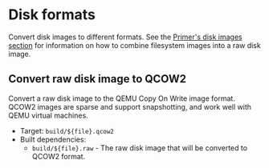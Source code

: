 # Disk formats

Convert disk images to different formats.
See the [Primer's disk images section](../../primer.md#disk-images) for
information on how to combine filesystem images into a raw disk image.

## Convert raw disk image to QCOW2

Convert a raw disk image to the QEMU Copy On Write image format.
QCOW2 images are sparse and support snapshotting, and work well with QEMU
virtual machines.

  - Target: `build/${file}.qcow2`
  - Built dependencies:
    - `build/${file}.raw` - The raw disk image that will be converted to
      QCOW2 format.
